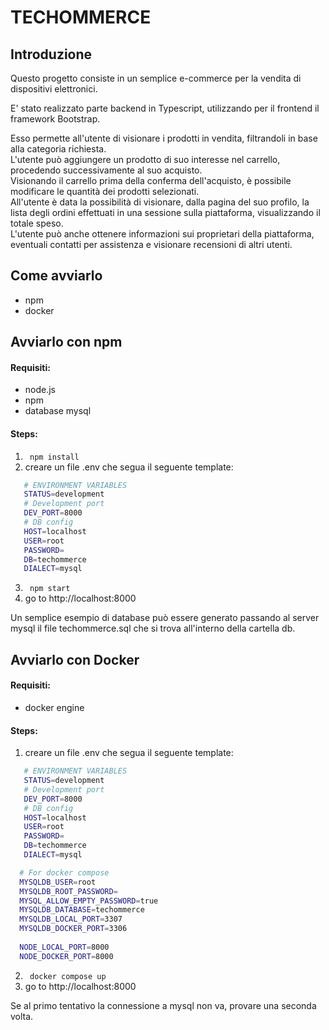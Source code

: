 # TECHOMMERCE

## Introduzione
Questo progetto consiste in un semplice e-commerce per la vendita di dispositivi elettronici.

E' stato realizzato parte backend in Typescript, utilizzando per il frontend il framework Bootstrap.

Esso permette all'utente di visionare i prodotti in vendita, filtrandoli in base alla categoria richiesta.\
L'utente può aggiungere un prodotto di suo interesse nel carrello, procedendo successivamente al suo acquisto.\
Visionando il carrello prima della conferma dell'acquisto, è possibile modificare le quantità dei prodotti selezionati.\
All'utente è data la possibilità di visionare, dalla pagina del suo profilo, la lista degli ordini effettuati in una sessione sulla piattaforma, visualizzando il totale speso.\
L'utente può anche ottenere informazioni sui proprietari della piattaforma, eventuali contatti per assistenza e visionare recensioni di altri utenti.

## Come avviarlo 
- npm
- docker

## Avviarlo con npm

#### Requisiti:
- node.js
- npm
- database mysql

#### Steps:
1)  <code> npm install </code>
2)  creare un file .env che segua il seguente template:
  ```bash
     # ENVIRONMENT VARIABLES
     STATUS=development
     # Development port
     DEV_PORT=8000 
     # DB config
     HOST=localhost
     USER=root
     PASSWORD=
     DB=techommerce
     DIALECT=mysql
  ```
3) <code> npm start </code>
4) go to http://localhost:8000

Un semplice esempio di database può essere generato passando al server mysql il file techommerce.sql che si trova all'interno della cartella db.

## Avviarlo con Docker

#### Requisiti:
- docker engine

#### Steps:
1)  creare un file .env che segua il seguente template:
  ```bash
     # ENVIRONMENT VARIABLES
     STATUS=development
     # Development port
     DEV_PORT=8000 
     # DB config
     HOST=localhost
     USER=root
     PASSWORD=
     DB=techommerce
     DIALECT=mysql

    # For docker compose
    MYSQLDB_USER=root
    MYSQLDB_ROOT_PASSWORD=
    MYSQL_ALLOW_EMPTY_PASSWORD=true
    MYSQLDB_DATABASE=techommerce
    MYSQLDB_LOCAL_PORT=3307
    MYSQLDB_DOCKER_PORT=3306
    
    NODE_LOCAL_PORT=8000
    NODE_DOCKER_PORT=8000
  ```
2) <code> docker compose up </code>
3) go to http://localhost:8000

Se al primo tentativo la connessione a mysql non va, provare una seconda volta.
